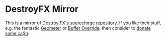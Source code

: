 # DestroyFX Mirror

This is a mirror of [Destroy FX's sourceforge repository](https://sourceforge.net/projects/destroyfx/).
If you like their stuff, e.g. the fantastic [Geometer](http://destroyfx.smartelectronix.com/#geometer) or [Buffer Override](http://destroyfx.smartelectronix.com/#bufferoverride), then consider to [donate some ca$h](http://destroyfx.smartelectronix.com/donate.php).

